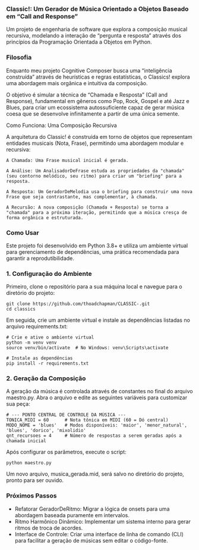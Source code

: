 ### Classic!: Um Gerador de Música Orientado a Objetos Baseado em “Call and Response”

Um projeto de engenharia de software que explora a composição musical
recursiva, modelando a interação de “pergunta e resposta” através dos
princípios da Programação Orientada a Objetos em Python.

### Filosofia

Enquanto meu projeto Cognitive Composer busca uma “inteligência
construída” através de heurísticas e regras estatísticas, o Classics!
explora uma abordagem mais orgânica e intuitiva da composição.

O objetivo é simular a técnica de “Chamada e Resposta” (Call and
Response), fundamental em gêneros como Pop, Rock, Gospel e até Jazz e
Blues, para criar um ecossistema autossuficiente capaz de gerar música
coesa que se desenvolve infinitamente a partir de uma única semente.

Como Funciona: Uma Composição Recursiva

A arquitetura do Classic! é construída em torno de objetos que
representam entidades musicais (Nota, Frase), permitindo uma abordagem
modular e recursiva:

    A Chamada: Uma Frase musical inicial é gerada.

    A Análise: Um AnalisadorDeFrase estuda as propriedades da "chamada" (seu contorno melódico, seu ritmo) para criar um "briefing" para a resposta.

    A Resposta: Um GeradorDeMelodia usa o briefing para construir uma nova Frase que seja contrastante, mas complementar, à chamada.

    A Recursão: A nova composição (Chamada + Resposta) se torna a "chamada" para a próxima iteração, permitindo que a música cresça de forma orgânica e estruturada.

### Como Usar

Este projeto foi desenvolvido em Python 3.8+ e utiliza um ambiente
virtual para gerenciamento de dependências, uma prática recomendada para
garantir a reprodutibilidade.

### 1.  Configuração do Ambiente

Primeiro, clone o repositório para a sua máquina local e navegue para o
diretório do projeto:

    git clone https://github.com/thoadchapman/CLASSIC-.git
    cd classics

Em seguida, crie um ambiente virtual e instale as dependências listadas
no arquivo requirements.txt:

    # Crie e ative o ambiente virtual
    python -m venv venv
    source venv/bin/activate  # No Windows: venv\Scripts\activate

    # Instale as dependências
    pip install -r requirements.txt

### 2.  Geração da Composição

A geração da música é controlada através de constantes no final do
arquivo maestro.py. Abra o arquivo e edite as seguintes variáveis para
customizar sua peça:

    # --- PONTO CENTRAL DE CONTROLE DA MÚSICA ---
    TONICA_MIDI = 60      # Nota tônica em MIDI (60 = Dó central)
    MODO_NOME = 'blues'   # Modos disponíveis: 'maior', 'menor_natural', 'blues', 'dorico', 'mixolidio'
    qnt_recursoes = 4     # Número de respostas a serem geradas após a chamada inicial

Após configurar os parâmetros, execute o script:

    python maestro.py

Um novo arquivo, musica_gerada.mid, será salvo no diretório do projeto,
pronto para ser ouvido.

### Próximos Passos

-   Refatorar GeradorDeRitmo: Migrar a lógica de onsets para uma
    abordagem baseada puramente em intervalos.
-   Ritmo Harmônico Dinâmico: Implementar um sistema interno para gerar
    ritmos de troca de acordes.
-   Interface de Controle: Criar uma interface de linha de comando (CLI)
    para facilitar a geração de músicas sem editar o código-fonte.
